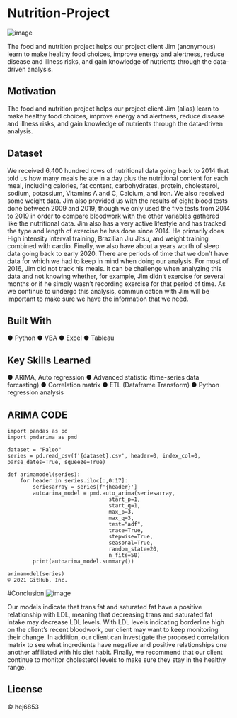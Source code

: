 # Nutrition-Project
![image](https://user-images.githubusercontent.com/79428102/124829551-9f0ec600-df2d-11eb-804a-94e0d3abbfe3.png)

The food and nutrition project helps our project client Jim (anonymous) learn to make healthy food choices, improve energy and alertness, reduce disease and illness risks, and gain knowledge of nutrients through the data-driven analysis.

## Motivation
The food and nutrition project helps our project client Jim (alias) learn to make healthy food choices, improve energy and alertness, reduce disease and illness risks, and gain knowledge of nutrients through the data-driven analysis. 

## Dataset
We received 6,400 hundred rows of nutritional data going back to 2014 that told us how many meals he ate in a day plus the nutritional content for each meal, including calories, fat content, carbohydrates, protein, cholesterol, sodium, potassium, Vitamins A and C, Calcium, and Iron. We also received some weight data. Jim also provided us with the results of eight blood tests done between 2009 and 2019, though we only used the five tests from 2014 to 2019 in order to compare bloodwork with the other variables gathered like the nutritional data. Jim also has a very active lifestyle and has tracked the type and length of exercise he has done since 2014. He primarily does High intensity interval training, Brazilian Jiu Jitsu, and weight training combined with cardio. Finally, we also have about a years worth of sleep data going back to early 2020. There are periods of time that we don’t have data for which we had to keep in mind when doing our analysis. For most of 2016, Jim did not track his meals. It can be challenge when analyzing this data and not knowing whether, for example, Jim didn’t exercise for several months or if he simply wasn’t recording exercise for that period of time. As we continue to undergo this analysis, communication with Jim will be important to make sure we have the information that we need. 

## Built With
● Python
● VBA
● Excel 
● Tableau

## Key Skills Learned
● ARIMA, Auto regression
● Advanced statistic (time-series data forcasting)
● Correlation matrix 
● ETL (Dataframe Transform)
● Python regression analysis 

## ARIMA CODE
```
import pandas as pd
import pmdarima as pmd

dataset = "Paleo"
series = pd.read_csv(f'{dataset}.csv', header=0, index_col=0, parse_dates=True, squeeze=True)

def arimamodel(series):
    for header in series.iloc[:,0:17]:        
        seriesarray = series[f'{header}']
        autoarima_model = pmd.auto_arima(seriesarray, 
                                start_p=1, 
                                start_q=1, 
                                max_p=3, 
                                max_q=3, 
                                test="adf", 
                                trace=True, 
                                stepwise=True, 
                                seasonal=True, 
                                random_state=20, 
                                n_fits=50)
        print(autoarima_model.summary())

arimamodel(series)
© 2021 GitHub, Inc.
```

#Conclusion
![image](https://user-images.githubusercontent.com/79428102/124829657-b8b00d80-df2d-11eb-88ed-a741225d6e56.png)

Our models indicate that trans fat and saturated fat have a positive relationship with LDL, meaning that decreasing trans and saturated fat intake may decrease LDL levels. With LDL levels indicating borderline high on the client’s recent bloodwork, our client may want to keep monitoring their change. In addition,  our client can investigate the proposed correlation matrix to see what ingredients have negative and positive relationships one another affiliated with his diet habit. Finally, we recommend that our client continue to monitor cholesterol levels to make sure they stay in the healthy range.

## License
© hej6853
